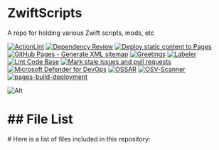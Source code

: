 # ZwiftScripts

A repo for holding various Zwift scripts, mods, etc

[![ActionLint](https://github.com/Nick2bad4u/ZwiftScripts/actions/workflows/ActionLint.yml/badge.svg)](https://github.com/Nick2bad4u/ZwiftScripts/actions/workflows/ActionLint.yml)
[![Dependency Review](https://github.com/Nick2bad4u/ZwiftScripts/actions/workflows/dependency-review.yml/badge.svg)](https://github.com/Nick2bad4u/ZwiftScripts/actions/workflows/dependency-review.yml)
[![Deploy static content to Pages](https://github.com/Nick2bad4u/ZwiftScripts/actions/workflows/static.yml/badge.svg)](https://github.com/Nick2bad4u/ZwiftScripts/actions/workflows/static.yml)
[![GitHub Pages - Generate XML sitemap](https://github.com/Nick2bad4u/ZwiftScripts/actions/workflows/sitemap.yml/badge.svg)](https://github.com/Nick2bad4u/ZwiftScripts/actions/workflows/sitemap.yml)
[![Greetings](https://github.com/Nick2bad4u/ZwiftScripts/actions/workflows/greetings.yml/badge.svg)](https://github.com/Nick2bad4u/ZwiftScripts/actions/workflows/greetings.yml)
[![Labeler](https://github.com/Nick2bad4u/ZwiftScripts/actions/workflows/label.yml/badge.svg)](https://github.com/Nick2bad4u/ZwiftScripts/actions/workflows/label.yml)
[![Lint Code Base](https://github.com/Nick2bad4u/ZwiftScripts/actions/workflows/super-linter.yml/badge.svg)](https://github.com/Nick2bad4u/ZwiftScripts/actions/workflows/super-linter.yml)
[![Mark stale issues and pull requests](https://github.com/Nick2bad4u/ZwiftScripts/actions/workflows/stale.yml/badge.svg)](https://github.com/Nick2bad4u/ZwiftScripts/actions/workflows/stale.yml)
[![Microsoft Defender for DevOps](https://github.com/Nick2bad4u/ZwiftScripts/actions/workflows/defender.yml/badge.svg)](https://github.com/Nick2bad4u/ZwiftScripts/actions/workflows/defender.yml)
[![OSSAR](https://github.com/Nick2bad4u/ZwiftScripts/actions/workflows/ossar.yml/badge.svg)](https://github.com/Nick2bad4u/ZwiftScripts/actions/workflows/ossar.yml)
[![OSV-Scanner](https://github.com/Nick2bad4u/ZwiftScripts/actions/workflows/osv-scanner.yml/badge.svg)](https://github.com/Nick2bad4u/ZwiftScripts/actions/workflows/osv-scanner.yml)
[![pages-build-deployment](https://github.com/Nick2bad4u/ZwiftScripts/actions/workflows/pages/pages-build-deployment/badge.svg)](https://github.com/Nick2bad4u/ZwiftScripts/actions/workflows/pages/pages-build-deployment)

![Alt](https://repobeats.axiom.co/api/embed/4b2f7d665ac02f970e3e937dfe43bd14fd6b4b8e.svg "Repobeats analytics image")
<!-- FILE_LIST_START -->
<h1>## File List</h1>

<p># Here is a list of files included in this repository:</p>

<div class="lazyload-placeholder" data-content="file-list-1" style="min-height: 400px;"></div>
<div class="lazyload-placeholder" data-content="file-list-2" style="min-height: 400px;"></div>
<div class="lazyload-placeholder" data-content="file-list-3" style="min-height: 400px;"></div>
<script>
document.addEventListener("DOMContentLoaded", function() {
    const lazyLoadElements = document.querySelectorAll('.lazyload-placeholder');

    if ("IntersectionObserver" in window) {
        let rootMargin = '0px 0px 400px 0px';
        let threshold = 0.5;
        if (window.innerWidth <= 768) {  // Mobile devices
            rootMargin = '0px 0px 100px 0px';
            threshold = 0.1;
        } else if (window.innerWidth <= 1024) {  // Tablets
            rootMargin = '0px 0px 200px 0px';
            threshold = 0.3;
        } else if (window.innerWidth <= 1440) {  // Small desktops
            rootMargin = '0px 0px 300px 0px';
            threshold = 0.4;
        } else {  // Large desktops
            rootMargin = '0px 0px 400px 0px';
            threshold = 0.5;
        }
        let observer = new IntersectionObserver((entries, observer) => {
            entries.forEach(entry => {
                if (entry.isIntersecting) {
                    let placeholder = entry.target;
                    let contentId = placeholder.dataset.content;
                    let file_list_html = '';
                    switch(contentId) {
                        case 'file-list-1':
                            file_list_html = `<ul><h2 style="color: #ae8b7a;">Repo Root</h2>
<li><a href="https://github.com/Nick2bad4u/ZwiftScripts/blob/main/.black" style="color: #6b933f;">.black</a></li>
<li><a href="https://github.com/Nick2bad4u/ZwiftScripts/blob/main/.editorconfig" style="color: #37d920;">.editorconfig</a></li>
<li><a href="https://github.com/Nick2bad4u/ZwiftScripts/blob/main/.gitignore" style="color: #a5810b;">.gitignore</a></li>
<li><a href="https://github.com/Nick2bad4u/ZwiftScripts/blob/main/.hintrc" style="color: #79c2da;">.hintrc</a></li>
<li><a href="https://github.com/Nick2bad4u/ZwiftScripts/blob/main/.jsbeautifyrc" style="color: #b5d47b;">.jsbeautifyrc</a></li>
<li><a href="https://github.com/Nick2bad4u/ZwiftScripts/blob/main/.jscsrc" style="color: #2ae0b8;">.jscsrc</a></li>
<li><a href="https://github.com/Nick2bad4u/ZwiftScripts/blob/main/.pre-commit-config.yaml" style="color: #39c060;">.pre-commit-config.yaml</a></li>
<li><a href="https://github.com/Nick2bad4u/ZwiftScripts/blob/main/.pre-commit-hooks.yaml" style="color: #2de893;">.pre-commit-hooks.yaml</a></li>
<li><a href="https://github.com/Nick2bad4u/ZwiftScripts/blob/main/.prettierignore" style="color: #95ae9a;">.prettierignore</a></li>
<li><a href="https://github.com/Nick2bad4u/ZwiftScripts/blob/main/.prettierrc" style="color: #858fd1;">.prettierrc</a></li>
<li><a href="https://github.com/Nick2bad4u/ZwiftScripts/blob/main/.stylelintrc.json" style="color: #6383d4;">.stylelintrc.json</a></li>
<li><a href="https://github.com/Nick2bad4u/ZwiftScripts/blob/main/.vale.ini" style="color: #dfc179;">.vale.ini</a></li>
<li><a href="https://github.com/Nick2bad4u/ZwiftScripts/blob/main/CNAME" style="color: #5e89dc;">CNAME</a></li>
<li><a href="https://github.com/Nick2bad4u/ZwiftScripts/blob/main/LaunchZwift.ps1" style="color: #f99392;">LaunchZwift.ps1</a></li>
<li><a href="https://github.com/Nick2bad4u/ZwiftScripts/blob/main/MonitorZwift-v2.md" style="color: #bd9485;">MonitorZwift-v2.md</a></li>
<li><a href="https://github.com/Nick2bad4u/ZwiftScripts/blob/main/MonitorZwift-v2.ps1" style="color: #ec935b;">MonitorZwift-v2.ps1</a></li>
<li><a href="https://github.com/Nick2bad4u/ZwiftScripts/blob/main/MonitorZwift-v2.ps1%20-%20Shortcut.lnk" style="color: #4dd1c0;">MonitorZwift-v2.ps1 - Shortcut.lnk</a></li>
<li><a href="https://github.com/Nick2bad4u/ZwiftScripts/blob/main/MonitorZwift.ps1" style="color: #da74fc;">MonitorZwift.ps1</a></li>
<li><a href="https://github.com/Nick2bad4u/ZwiftScripts/blob/main/MoveZwiftCleanPhotos.ps1" style="color: #87da95;">MoveZwiftCleanPhotos.ps1</a></li>
<li><a href="https://github.com/Nick2bad4u/ZwiftScripts/blob/main/README.md" style="color: #49adbc;">README.md</a></li>
<li><a href="https://github.com/Nick2bad4u/ZwiftScripts/blob/main/SetPrimaryDefault.ps1" style="color: #52d8a3;">SetPrimaryDefault.ps1</a></li>
<li><a href="https://github.com/Nick2bad4u/ZwiftScripts/blob/main/SetPrimaryZwift.ps1" style="color: #64cd56;">SetPrimaryZwift.ps1</a></li>
<li><a href="https://github.com/Nick2bad4u/ZwiftScripts/blob/main/Zwift-Bike-Combos.xlsx" style="color: #e27c95;">Zwift-Bike-Combos.xlsx</a></li>
<li><a href="https://github.com/Nick2bad4u/ZwiftScripts/blob/main/Zwift-Setup.lnk" style="color: #c27d68;">Zwift-Setup.lnk</a></li>
<li><a href="https://github.com/Nick2bad4u/ZwiftScripts/blob/main/ZwiftSetup.lnk" style="color: #be6ce5;">ZwiftSetup.lnk</a></li>
<li><a href="https://github.com/Nick2bad4u/ZwiftScripts/blob/main/file_list.md" style="color: #aab9cd;">file_list.md</a></li>
<li><a href="https://github.com/Nick2bad4u/ZwiftScripts/blob/main/filelist.html" style="color: #da97b6;">filelist.html</a></li>
<li><a href="https://github.com/Nick2bad4u/ZwiftScripts/blob/main/filelist.md" style="color: #6ab62a;">filelist.md</a></li>
<li><a href="https://github.com/Nick2bad4u/ZwiftScripts/blob/main/sitemap.xml" style="color: #6bb25b;">sitemap.xml</a></li>
<li><a href="https://github.com/Nick2bad4u/ZwiftScripts/blob/main/test.ps1" style="color: #dbb7d8;">test.ps1</a></li>
<h2 style="color: #a3b616;">CSS</h2>
<li><a href="https://github.com/Nick2bad4u/ZwiftScripts/blob/main/sauce4zwift-mod-tippy/pages/css/DSNotes.css" style="color: #c3862d;">sauce4zwift-mod-tippy/pages/css/DSNotes.css</a></li>
<li><a href="https://github.com/Nick2bad4u/ZwiftScripts/blob/main/sauce4zwift-mod-tippy/pages/css/ui.css" style="color: #a3cb08;">sauce4zwift-mod-tippy/pages/css/ui.css</a></li>
<h2 style="color: #a6da67;">JavaScript</h2>
<li><a href="https://github.com/Nick2bad4u/ZwiftScripts/blob/main/.eslintrc.js" style="color: #9dc1ad;">.eslintrc.js</a></li>
<h2 style="color: #917ab6;">YAML</h2>
<li><a href="https://github.com/Nick2bad4u/ZwiftScripts/blob/main/.github/dependabot.yml" style="color: #b69087;">.github/dependabot.yml</a></li>
<li><a href="https://github.com/Nick2bad4u/ZwiftScripts/blob/main/.github/labeler.yml" style="color: #7cc47b;">.github/labeler.yml</a></li>
<li><a href="https://github.com/Nick2bad4u/ZwiftScripts/blob/main/.github/workflows/ActionLint.yml" style="color: #46c9a4;">.github/workflows/ActionLint.yml</a></li></ul>`;
                            break;
                        case 'file-list-2':
                            file_list_html = `<ul><li><a href="https://github.com/Nick2bad4u/ZwiftScripts/blob/main/.github/workflows/codeql.yml" style="color: #95d906;">.github/workflows/codeql.yml</a></li>
<li><a href="https://github.com/Nick2bad4u/ZwiftScripts/blob/main/.github/workflows/defender.yml" style="color: #22c1fe;">.github/workflows/defender.yml</a></li>
<li><a href="https://github.com/Nick2bad4u/ZwiftScripts/blob/main/.github/workflows/dependency-review.yml" style="color: #7faada;">.github/workflows/dependency-review.yml</a></li>
<li><a href="https://github.com/Nick2bad4u/ZwiftScripts/blob/main/.github/workflows/generate-file-list.yml" style="color: #75dfc4;">.github/workflows/generate-file-list.yml</a></li>
<li><a href="https://github.com/Nick2bad4u/ZwiftScripts/blob/main/.github/workflows/greetings.yml" style="color: #6f9e3c;">.github/workflows/greetings.yml</a></li>
<li><a href="https://github.com/Nick2bad4u/ZwiftScripts/blob/main/.github/workflows/jekyll-gh-pages.yml" style="color: #bf99f6;">.github/workflows/jekyll-gh-pages.yml</a></li>
<li><a href="https://github.com/Nick2bad4u/ZwiftScripts/blob/main/.github/workflows/label.yml" style="color: #e48660;">.github/workflows/label.yml</a></li>
<li><a href="https://github.com/Nick2bad4u/ZwiftScripts/blob/main/.github/workflows/ossar.yml" style="color: #f2adb1;">.github/workflows/ossar.yml</a></li>
<li><a href="https://github.com/Nick2bad4u/ZwiftScripts/blob/main/.github/workflows/osv-scanner.yml" style="color: #7ec744;">.github/workflows/osv-scanner.yml</a></li>
<li><a href="https://github.com/Nick2bad4u/ZwiftScripts/blob/main/.github/workflows/scorecards.yml" style="color: #d7b149;">.github/workflows/scorecards.yml</a></li>
<li><a href="https://github.com/Nick2bad4u/ZwiftScripts/blob/main/.github/workflows/sitemap.yml" style="color: #ddc0bc;">.github/workflows/sitemap.yml</a></li>
<li><a href="https://github.com/Nick2bad4u/ZwiftScripts/blob/main/.github/workflows/stale.yml" style="color: #bcc015;">.github/workflows/stale.yml</a></li>
<li><a href="https://github.com/Nick2bad4u/ZwiftScripts/blob/main/.github/workflows/static.yml" style="color: #63ec4c;">.github/workflows/static.yml</a></li>
<li><a href="https://github.com/Nick2bad4u/ZwiftScripts/blob/main/.github/workflows/super-linter.yml" style="color: #3deb3d;">.github/workflows/super-linter.yml</a></li>
<li><a href="https://github.com/Nick2bad4u/ZwiftScripts/blob/main/.markdownlint.yml" style="color: #8f93f0;">.markdownlint.yml</a></li>
<li><a href="https://github.com/Nick2bad4u/ZwiftScripts/blob/main/.scss-lint.yml" style="color: #a2cb4e;">.scss-lint.yml</a></li>
<li><a href="https://github.com/Nick2bad4u/ZwiftScripts/blob/main/_config.yml" style="color: #ce7b83;">_config.yml</a></li>
<h2 style="color: #4ab7cf;">.vscode</h2>
<li><a href="https://github.com/Nick2bad4u/ZwiftScripts/blob/main/.vscode/generate_file_list.py" style="color: #f6a2af;">.vscode/generate_file_list.py</a></li>
<li><a href="https://github.com/Nick2bad4u/ZwiftScripts/blob/main/.vscode/launch.json" style="color: #fabc94;">.vscode/launch.json</a></li>
<li><a href="https://github.com/Nick2bad4u/ZwiftScripts/blob/main/.vscode/settings.json" style="color: #a2da56;">.vscode/settings.json</a></li>
<li><a href="https://github.com/Nick2bad4u/ZwiftScripts/blob/main/.vscode/tasks.json" style="color: #79bb77;">.vscode/tasks.json</a></li>
<li><a href="https://github.com/Nick2bad4u/ZwiftScripts/blob/main/.vscode/test_generate_file_list.py" style="color: #878581;">.vscode/test_generate_file_list.py</a></li>
<h2 style="color: #7a80cc;">sauce4zwift-mod-tippy</h2>
<li><a href="https://github.com/Nick2bad4u/ZwiftScripts/blob/main/sauce4zwift-mod-tippy/.gitignore" style="color: #8f7ab6;">sauce4zwift-mod-tippy/.gitignore</a></li>
<li><a href="https://github.com/Nick2bad4u/ZwiftScripts/blob/main/sauce4zwift-mod-tippy/Change%20Log.txt" style="color: #e993df;">sauce4zwift-mod-tippy/Change Log.txt</a></li>
<li><a href="https://github.com/Nick2bad4u/ZwiftScripts/blob/main/sauce4zwift-mod-tippy/LICENSE" style="color: #9778db;">sauce4zwift-mod-tippy/LICENSE</a></li>
<li><a href="https://github.com/Nick2bad4u/ZwiftScripts/blob/main/sauce4zwift-mod-tippy/README.md" style="color: #439f5e;">sauce4zwift-mod-tippy/README.md</a></li>
<li><a href="https://github.com/Nick2bad4u/ZwiftScripts/blob/main/sauce4zwift-mod-tippy/manifest.json" style="color: #c2aa9b;">sauce4zwift-mod-tippy/manifest.json</a></li>
<h2 style="color: #b1d648;">sauce4zwift-mod-tippy/pages</h2>
<li><a href="https://github.com/Nick2bad4u/ZwiftScripts/blob/main/sauce4zwift-mod-tippy/pages/DSNotes.html" style="color: #4497af;">sauce4zwift-mod-tippy/pages/DSNotes.html</a></li>
<li><a href="https://github.com/Nick2bad4u/ZwiftScripts/blob/main/sauce4zwift-mod-tippy/pages/chaseRace.html" style="color: #2acba5;">sauce4zwift-mod-tippy/pages/chaseRace.html</a></li>
<li><a href="https://github.com/Nick2bad4u/ZwiftScripts/blob/main/sauce4zwift-mod-tippy/pages/estimatedCalories.html" style="color: #41cce6;">sauce4zwift-mod-tippy/pages/estimatedCalories.html</a></li>
<li><a href="https://github.com/Nick2bad4u/ZwiftScripts/blob/main/sauce4zwift-mod-tippy/pages/estimatedFinish-v1.html" style="color: #24c752;">sauce4zwift-mod-tippy/pages/estimatedFinish-v1.html</a></li>
<h2 style="color: #999784;">sauce4zwift-mod-tippy/pages/images</h2>
<li><a href="https://github.com/Nick2bad4u/ZwiftScripts/blob/main/sauce4zwift-mod-tippy/pages/images/checker_640.png" style="color: #a5d885;">sauce4zwift-mod-tippy/pages/images/checker_640.png</a></li>
<li><a href="https://github.com/Nick2bad4u/ZwiftScripts/blob/main/sauce4zwift-mod-tippy/pages/images/greenConnect.png" style="color: #fa7138;">sauce4zwift-mod-tippy/pages/images/greenConnect.png</a></li>
<li><a href="https://github.com/Nick2bad4u/ZwiftScripts/blob/main/sauce4zwift-mod-tippy/pages/images/orangeConnect.png" style="color: #489ad0;">sauce4zwift-mod-tippy/pages/images/orangeConnect.png</a></li>
<li><a href="https://github.com/Nick2bad4u/ZwiftScripts/blob/main/sauce4zwift-mod-tippy/pages/images/redConnect.png" style="color: #7abe15;">sauce4zwift-mod-tippy/pages/images/redConnect.png</a></li>
<li><a href="https://github.com/Nick2bad4u/ZwiftScripts/blob/main/sauce4zwift-mod-tippy/pages/images/whiteConnect.png" style="color: #e26a4f;">sauce4zwift-mod-tippy/pages/images/whiteConnect.png</a></li></ul>`;
                            break;
                        case 'file-list-3':
                            file_list_html = `<ul><h2 style="color: #61bfa9;">sauce4zwift-mod-tippy/pages/settings</h2>
<li><a href="https://github.com/Nick2bad4u/ZwiftScripts/blob/main/sauce4zwift-mod-tippy/pages/settings/DSNotes.html" style="color: #ffa677;">sauce4zwift-mod-tippy/pages/settings/DSNotes.html</a></li>
<li><a href="https://github.com/Nick2bad4u/ZwiftScripts/blob/main/sauce4zwift-mod-tippy/pages/settings/estimatedFinish.html" style="color: #b8ab66;">sauce4zwift-mod-tippy/pages/settings/estimatedFinish.html</a></li>
<h2 style="color: #50ed09;">sauce4zwift-mod-tippy/pages/src</h2>
<li><a href="https://github.com/Nick2bad4u/ZwiftScripts/blob/main/sauce4zwift-mod-tippy/pages/src/DSNotes.mjs" style="color: #28f5d9;">sauce4zwift-mod-tippy/pages/src/DSNotes.mjs</a></li>
<li><a href="https://github.com/Nick2bad4u/ZwiftScripts/blob/main/sauce4zwift-mod-tippy/pages/src/chaseRace.mjs" style="color: #73d017;">sauce4zwift-mod-tippy/pages/src/chaseRace.mjs</a></li>
<li><a href="https://github.com/Nick2bad4u/ZwiftScripts/blob/main/sauce4zwift-mod-tippy/pages/src/estimatedFinish.mjs" style="color: #b58051;">sauce4zwift-mod-tippy/pages/src/estimatedFinish.mjs</a></li>
<h2 style="color: #8e83d2;">sauce4zwift-mod-tippy/pages/src/BM</h2>
<li><a href="https://github.com/Nick2bad4u/ZwiftScripts/blob/main/sauce4zwift-mod-tippy/pages/src/BM/common.mjs" style="color: #73a478;">sauce4zwift-mod-tippy/pages/src/BM/common.mjs</a></li>
<li><a href="https://github.com/Nick2bad4u/ZwiftScripts/blob/main/sauce4zwift-mod-tippy/pages/src/BM/dataLookup.mjs" style="color: #78bd78;">sauce4zwift-mod-tippy/pages/src/BM/dataLookup.mjs</a></li>
<li><a href="https://github.com/Nick2bad4u/ZwiftScripts/blob/main/sauce4zwift-mod-tippy/pages/src/BM/notesLookup.mjs" style="color: #80c241;">sauce4zwift-mod-tippy/pages/src/BM/notesLookup.mjs</a></li>
<li><a href="https://github.com/Nick2bad4u/ZwiftScripts/blob/main/sauce4zwift-mod-tippy/pages/src/BM/settings.mjs" style="color: #b0a93e;">sauce4zwift-mod-tippy/pages/src/BM/settings.mjs</a></li>
<h2 style="color: #cf7770;">sauce4zwift-mod-tippy/src</h2>
<li><a href="https://github.com/Nick2bad4u/ZwiftScripts/blob/main/sauce4zwift-mod-tippy/src/estimatedCalories.mjs" style="color: #e189e0;">sauce4zwift-mod-tippy/src/estimatedCalories.mjs</a></li>
<h2 style="color: #54d1c9;">src</h2>
<li><a href="https://github.com/Nick2bad4u/ZwiftScripts/blob/main/src/generate_file_list.py" style="color: #7182e1;">src/generate_file_list.py</a></li>
<h2 style="color: #e8b5b0;">tests</h2>
<li><a href="https://github.com/Nick2bad4u/ZwiftScripts/blob/main/tests/MonitorZwift-v2.Tests.ps1" style="color: #d0b3a7;">tests/MonitorZwift-v2.Tests.ps1</a></li>
<li><a href="https://github.com/Nick2bad4u/ZwiftScripts/blob/main/tests/test_OBSActivateAndRecord.ps1" style="color: #33cbfb;">tests/test_OBSActivateAndRecord.ps1</a></li>
<li><a href="https://github.com/Nick2bad4u/ZwiftScripts/blob/main/tests/tests_LaunchZwift.ps1" style="color: #bbbfce;">tests/tests_LaunchZwift.ps1</a></li>
<li><a href="https://github.com/Nick2bad4u/ZwiftScripts/blob/main/tests/tests_MoveZwiftCleanPhotos.ps1" style="color: #d08a3e;">tests/tests_MoveZwiftCleanPhotos.ps1</a></li>
<li><a href="https://github.com/Nick2bad4u/ZwiftScripts/blob/main/tests/tests_PowerToysAwake.ps1" style="color: #3caf70;">tests/tests_PowerToysAwake.ps1</a></li>
<li><a href="https://github.com/Nick2bad4u/ZwiftScripts/blob/main/tests/tests_SetPrimaryDefault.ps1" style="color: #76bd49;">tests/tests_SetPrimaryDefault.ps1</a></li>
<li><a href="https://github.com/Nick2bad4u/ZwiftScripts/blob/main/tests/tests_SetPrimaryZwift.ps1" style="color: #ca8b1f;">tests/tests_SetPrimaryZwift.ps1</a></li>
<h2 style="color: #46d02e;">tests/old</h2>
<li><a href="https://github.com/Nick2bad4u/ZwiftScripts/blob/main/tests/old/tests_MonitorZwift-v2_3.ps1" style="color: #2afc1b;">tests/old/tests_MonitorZwift-v2_3.ps1</a></li></ul>`;
                            break;
                    }
                    placeholder.innerHTML = file_list_html;
                    observer.unobserve(placeholder);
                    console.log(`Loaded content for ${contentId}`);
                }
            });
        }, { rootMargin: rootMargin, threshold: threshold });

        lazyLoadElements.forEach(element => {
            element.style.marginTop = '-17px';
            observer.observe(element);
        });
    } else {
        lazyLoadElements.forEach(placeholder => {
            let contentId = placeholder.dataset.content;
            let file_list_html = '';
            switch(contentId) {
                case 'file-list-1':
                    file_list_html = `<ul><h2 style="color: #ae8b7a;">Repo Root</h2>
<li><a href="https://github.com/Nick2bad4u/ZwiftScripts/blob/main/.black" style="color: #6b933f;">.black</a></li>
<li><a href="https://github.com/Nick2bad4u/ZwiftScripts/blob/main/.editorconfig" style="color: #37d920;">.editorconfig</a></li>
<li><a href="https://github.com/Nick2bad4u/ZwiftScripts/blob/main/.gitignore" style="color: #a5810b;">.gitignore</a></li>
<li><a href="https://github.com/Nick2bad4u/ZwiftScripts/blob/main/.hintrc" style="color: #79c2da;">.hintrc</a></li>
<li><a href="https://github.com/Nick2bad4u/ZwiftScripts/blob/main/.jsbeautifyrc" style="color: #b5d47b;">.jsbeautifyrc</a></li>
<li><a href="https://github.com/Nick2bad4u/ZwiftScripts/blob/main/.jscsrc" style="color: #2ae0b8;">.jscsrc</a></li>
<li><a href="https://github.com/Nick2bad4u/ZwiftScripts/blob/main/.pre-commit-config.yaml" style="color: #39c060;">.pre-commit-config.yaml</a></li>
<li><a href="https://github.com/Nick2bad4u/ZwiftScripts/blob/main/.pre-commit-hooks.yaml" style="color: #2de893;">.pre-commit-hooks.yaml</a></li>
<li><a href="https://github.com/Nick2bad4u/ZwiftScripts/blob/main/.prettierignore" style="color: #95ae9a;">.prettierignore</a></li>
<li><a href="https://github.com/Nick2bad4u/ZwiftScripts/blob/main/.prettierrc" style="color: #858fd1;">.prettierrc</a></li>
<li><a href="https://github.com/Nick2bad4u/ZwiftScripts/blob/main/.stylelintrc.json" style="color: #6383d4;">.stylelintrc.json</a></li>
<li><a href="https://github.com/Nick2bad4u/ZwiftScripts/blob/main/.vale.ini" style="color: #dfc179;">.vale.ini</a></li>
<li><a href="https://github.com/Nick2bad4u/ZwiftScripts/blob/main/CNAME" style="color: #5e89dc;">CNAME</a></li>
<li><a href="https://github.com/Nick2bad4u/ZwiftScripts/blob/main/LaunchZwift.ps1" style="color: #f99392;">LaunchZwift.ps1</a></li>
<li><a href="https://github.com/Nick2bad4u/ZwiftScripts/blob/main/MonitorZwift-v2.md" style="color: #bd9485;">MonitorZwift-v2.md</a></li>
<li><a href="https://github.com/Nick2bad4u/ZwiftScripts/blob/main/MonitorZwift-v2.ps1" style="color: #ec935b;">MonitorZwift-v2.ps1</a></li>
<li><a href="https://github.com/Nick2bad4u/ZwiftScripts/blob/main/MonitorZwift-v2.ps1%20-%20Shortcut.lnk" style="color: #4dd1c0;">MonitorZwift-v2.ps1 - Shortcut.lnk</a></li>
<li><a href="https://github.com/Nick2bad4u/ZwiftScripts/blob/main/MonitorZwift.ps1" style="color: #da74fc;">MonitorZwift.ps1</a></li>
<li><a href="https://github.com/Nick2bad4u/ZwiftScripts/blob/main/MoveZwiftCleanPhotos.ps1" style="color: #87da95;">MoveZwiftCleanPhotos.ps1</a></li>
<li><a href="https://github.com/Nick2bad4u/ZwiftScripts/blob/main/README.md" style="color: #49adbc;">README.md</a></li>
<li><a href="https://github.com/Nick2bad4u/ZwiftScripts/blob/main/SetPrimaryDefault.ps1" style="color: #52d8a3;">SetPrimaryDefault.ps1</a></li>
<li><a href="https://github.com/Nick2bad4u/ZwiftScripts/blob/main/SetPrimaryZwift.ps1" style="color: #64cd56;">SetPrimaryZwift.ps1</a></li>
<li><a href="https://github.com/Nick2bad4u/ZwiftScripts/blob/main/Zwift-Bike-Combos.xlsx" style="color: #e27c95;">Zwift-Bike-Combos.xlsx</a></li>
<li><a href="https://github.com/Nick2bad4u/ZwiftScripts/blob/main/Zwift-Setup.lnk" style="color: #c27d68;">Zwift-Setup.lnk</a></li>
<li><a href="https://github.com/Nick2bad4u/ZwiftScripts/blob/main/ZwiftSetup.lnk" style="color: #be6ce5;">ZwiftSetup.lnk</a></li>
<li><a href="https://github.com/Nick2bad4u/ZwiftScripts/blob/main/file_list.md" style="color: #aab9cd;">file_list.md</a></li>
<li><a href="https://github.com/Nick2bad4u/ZwiftScripts/blob/main/filelist.html" style="color: #da97b6;">filelist.html</a></li>
<li><a href="https://github.com/Nick2bad4u/ZwiftScripts/blob/main/filelist.md" style="color: #6ab62a;">filelist.md</a></li>
<li><a href="https://github.com/Nick2bad4u/ZwiftScripts/blob/main/sitemap.xml" style="color: #6bb25b;">sitemap.xml</a></li>
<li><a href="https://github.com/Nick2bad4u/ZwiftScripts/blob/main/test.ps1" style="color: #dbb7d8;">test.ps1</a></li>
<h2 style="color: #a3b616;">CSS</h2>
<li><a href="https://github.com/Nick2bad4u/ZwiftScripts/blob/main/sauce4zwift-mod-tippy/pages/css/DSNotes.css" style="color: #c3862d;">sauce4zwift-mod-tippy/pages/css/DSNotes.css</a></li>
<li><a href="https://github.com/Nick2bad4u/ZwiftScripts/blob/main/sauce4zwift-mod-tippy/pages/css/ui.css" style="color: #a3cb08;">sauce4zwift-mod-tippy/pages/css/ui.css</a></li>
<h2 style="color: #a6da67;">JavaScript</h2>
<li><a href="https://github.com/Nick2bad4u/ZwiftScripts/blob/main/.eslintrc.js" style="color: #9dc1ad;">.eslintrc.js</a></li>
<h2 style="color: #917ab6;">YAML</h2>
<li><a href="https://github.com/Nick2bad4u/ZwiftScripts/blob/main/.github/dependabot.yml" style="color: #b69087;">.github/dependabot.yml</a></li>
<li><a href="https://github.com/Nick2bad4u/ZwiftScripts/blob/main/.github/labeler.yml" style="color: #7cc47b;">.github/labeler.yml</a></li>
<li><a href="https://github.com/Nick2bad4u/ZwiftScripts/blob/main/.github/workflows/ActionLint.yml" style="color: #46c9a4;">.github/workflows/ActionLint.yml</a></li></ul>`;
                    break;
                case 'file-list-2':
                    file_list_html = `<ul><li><a href="https://github.com/Nick2bad4u/ZwiftScripts/blob/main/.github/workflows/codeql.yml" style="color: #95d906;">.github/workflows/codeql.yml</a></li>
<li><a href="https://github.com/Nick2bad4u/ZwiftScripts/blob/main/.github/workflows/defender.yml" style="color: #22c1fe;">.github/workflows/defender.yml</a></li>
<li><a href="https://github.com/Nick2bad4u/ZwiftScripts/blob/main/.github/workflows/dependency-review.yml" style="color: #7faada;">.github/workflows/dependency-review.yml</a></li>
<li><a href="https://github.com/Nick2bad4u/ZwiftScripts/blob/main/.github/workflows/generate-file-list.yml" style="color: #75dfc4;">.github/workflows/generate-file-list.yml</a></li>
<li><a href="https://github.com/Nick2bad4u/ZwiftScripts/blob/main/.github/workflows/greetings.yml" style="color: #6f9e3c;">.github/workflows/greetings.yml</a></li>
<li><a href="https://github.com/Nick2bad4u/ZwiftScripts/blob/main/.github/workflows/jekyll-gh-pages.yml" style="color: #bf99f6;">.github/workflows/jekyll-gh-pages.yml</a></li>
<li><a href="https://github.com/Nick2bad4u/ZwiftScripts/blob/main/.github/workflows/label.yml" style="color: #e48660;">.github/workflows/label.yml</a></li>
<li><a href="https://github.com/Nick2bad4u/ZwiftScripts/blob/main/.github/workflows/ossar.yml" style="color: #f2adb1;">.github/workflows/ossar.yml</a></li>
<li><a href="https://github.com/Nick2bad4u/ZwiftScripts/blob/main/.github/workflows/osv-scanner.yml" style="color: #7ec744;">.github/workflows/osv-scanner.yml</a></li>
<li><a href="https://github.com/Nick2bad4u/ZwiftScripts/blob/main/.github/workflows/scorecards.yml" style="color: #d7b149;">.github/workflows/scorecards.yml</a></li>
<li><a href="https://github.com/Nick2bad4u/ZwiftScripts/blob/main/.github/workflows/sitemap.yml" style="color: #ddc0bc;">.github/workflows/sitemap.yml</a></li>
<li><a href="https://github.com/Nick2bad4u/ZwiftScripts/blob/main/.github/workflows/stale.yml" style="color: #bcc015;">.github/workflows/stale.yml</a></li>
<li><a href="https://github.com/Nick2bad4u/ZwiftScripts/blob/main/.github/workflows/static.yml" style="color: #63ec4c;">.github/workflows/static.yml</a></li>
<li><a href="https://github.com/Nick2bad4u/ZwiftScripts/blob/main/.github/workflows/super-linter.yml" style="color: #3deb3d;">.github/workflows/super-linter.yml</a></li>
<li><a href="https://github.com/Nick2bad4u/ZwiftScripts/blob/main/.markdownlint.yml" style="color: #8f93f0;">.markdownlint.yml</a></li>
<li><a href="https://github.com/Nick2bad4u/ZwiftScripts/blob/main/.scss-lint.yml" style="color: #a2cb4e;">.scss-lint.yml</a></li>
<li><a href="https://github.com/Nick2bad4u/ZwiftScripts/blob/main/_config.yml" style="color: #ce7b83;">_config.yml</a></li>
<h2 style="color: #4ab7cf;">.vscode</h2>
<li><a href="https://github.com/Nick2bad4u/ZwiftScripts/blob/main/.vscode/generate_file_list.py" style="color: #f6a2af;">.vscode/generate_file_list.py</a></li>
<li><a href="https://github.com/Nick2bad4u/ZwiftScripts/blob/main/.vscode/launch.json" style="color: #fabc94;">.vscode/launch.json</a></li>
<li><a href="https://github.com/Nick2bad4u/ZwiftScripts/blob/main/.vscode/settings.json" style="color: #a2da56;">.vscode/settings.json</a></li>
<li><a href="https://github.com/Nick2bad4u/ZwiftScripts/blob/main/.vscode/tasks.json" style="color: #79bb77;">.vscode/tasks.json</a></li>
<li><a href="https://github.com/Nick2bad4u/ZwiftScripts/blob/main/.vscode/test_generate_file_list.py" style="color: #878581;">.vscode/test_generate_file_list.py</a></li>
<h2 style="color: #7a80cc;">sauce4zwift-mod-tippy</h2>
<li><a href="https://github.com/Nick2bad4u/ZwiftScripts/blob/main/sauce4zwift-mod-tippy/.gitignore" style="color: #8f7ab6;">sauce4zwift-mod-tippy/.gitignore</a></li>
<li><a href="https://github.com/Nick2bad4u/ZwiftScripts/blob/main/sauce4zwift-mod-tippy/Change%20Log.txt" style="color: #e993df;">sauce4zwift-mod-tippy/Change Log.txt</a></li>
<li><a href="https://github.com/Nick2bad4u/ZwiftScripts/blob/main/sauce4zwift-mod-tippy/LICENSE" style="color: #9778db;">sauce4zwift-mod-tippy/LICENSE</a></li>
<li><a href="https://github.com/Nick2bad4u/ZwiftScripts/blob/main/sauce4zwift-mod-tippy/README.md" style="color: #439f5e;">sauce4zwift-mod-tippy/README.md</a></li>
<li><a href="https://github.com/Nick2bad4u/ZwiftScripts/blob/main/sauce4zwift-mod-tippy/manifest.json" style="color: #c2aa9b;">sauce4zwift-mod-tippy/manifest.json</a></li>
<h2 style="color: #b1d648;">sauce4zwift-mod-tippy/pages</h2>
<li><a href="https://github.com/Nick2bad4u/ZwiftScripts/blob/main/sauce4zwift-mod-tippy/pages/DSNotes.html" style="color: #4497af;">sauce4zwift-mod-tippy/pages/DSNotes.html</a></li>
<li><a href="https://github.com/Nick2bad4u/ZwiftScripts/blob/main/sauce4zwift-mod-tippy/pages/chaseRace.html" style="color: #2acba5;">sauce4zwift-mod-tippy/pages/chaseRace.html</a></li>
<li><a href="https://github.com/Nick2bad4u/ZwiftScripts/blob/main/sauce4zwift-mod-tippy/pages/estimatedCalories.html" style="color: #41cce6;">sauce4zwift-mod-tippy/pages/estimatedCalories.html</a></li>
<li><a href="https://github.com/Nick2bad4u/ZwiftScripts/blob/main/sauce4zwift-mod-tippy/pages/estimatedFinish-v1.html" style="color: #24c752;">sauce4zwift-mod-tippy/pages/estimatedFinish-v1.html</a></li>
<h2 style="color: #999784;">sauce4zwift-mod-tippy/pages/images</h2>
<li><a href="https://github.com/Nick2bad4u/ZwiftScripts/blob/main/sauce4zwift-mod-tippy/pages/images/checker_640.png" style="color: #a5d885;">sauce4zwift-mod-tippy/pages/images/checker_640.png</a></li>
<li><a href="https://github.com/Nick2bad4u/ZwiftScripts/blob/main/sauce4zwift-mod-tippy/pages/images/greenConnect.png" style="color: #fa7138;">sauce4zwift-mod-tippy/pages/images/greenConnect.png</a></li>
<li><a href="https://github.com/Nick2bad4u/ZwiftScripts/blob/main/sauce4zwift-mod-tippy/pages/images/orangeConnect.png" style="color: #489ad0;">sauce4zwift-mod-tippy/pages/images/orangeConnect.png</a></li>
<li><a href="https://github.com/Nick2bad4u/ZwiftScripts/blob/main/sauce4zwift-mod-tippy/pages/images/redConnect.png" style="color: #7abe15;">sauce4zwift-mod-tippy/pages/images/redConnect.png</a></li>
<li><a href="https://github.com/Nick2bad4u/ZwiftScripts/blob/main/sauce4zwift-mod-tippy/pages/images/whiteConnect.png" style="color: #e26a4f;">sauce4zwift-mod-tippy/pages/images/whiteConnect.png</a></li></ul>`;
                    break;
                case 'file-list-3':
                    file_list_html = `<ul><h2 style="color: #61bfa9;">sauce4zwift-mod-tippy/pages/settings</h2>
<li><a href="https://github.com/Nick2bad4u/ZwiftScripts/blob/main/sauce4zwift-mod-tippy/pages/settings/DSNotes.html" style="color: #ffa677;">sauce4zwift-mod-tippy/pages/settings/DSNotes.html</a></li>
<li><a href="https://github.com/Nick2bad4u/ZwiftScripts/blob/main/sauce4zwift-mod-tippy/pages/settings/estimatedFinish.html" style="color: #b8ab66;">sauce4zwift-mod-tippy/pages/settings/estimatedFinish.html</a></li>
<h2 style="color: #50ed09;">sauce4zwift-mod-tippy/pages/src</h2>
<li><a href="https://github.com/Nick2bad4u/ZwiftScripts/blob/main/sauce4zwift-mod-tippy/pages/src/DSNotes.mjs" style="color: #28f5d9;">sauce4zwift-mod-tippy/pages/src/DSNotes.mjs</a></li>
<li><a href="https://github.com/Nick2bad4u/ZwiftScripts/blob/main/sauce4zwift-mod-tippy/pages/src/chaseRace.mjs" style="color: #73d017;">sauce4zwift-mod-tippy/pages/src/chaseRace.mjs</a></li>
<li><a href="https://github.com/Nick2bad4u/ZwiftScripts/blob/main/sauce4zwift-mod-tippy/pages/src/estimatedFinish.mjs" style="color: #b58051;">sauce4zwift-mod-tippy/pages/src/estimatedFinish.mjs</a></li>
<h2 style="color: #8e83d2;">sauce4zwift-mod-tippy/pages/src/BM</h2>
<li><a href="https://github.com/Nick2bad4u/ZwiftScripts/blob/main/sauce4zwift-mod-tippy/pages/src/BM/common.mjs" style="color: #73a478;">sauce4zwift-mod-tippy/pages/src/BM/common.mjs</a></li>
<li><a href="https://github.com/Nick2bad4u/ZwiftScripts/blob/main/sauce4zwift-mod-tippy/pages/src/BM/dataLookup.mjs" style="color: #78bd78;">sauce4zwift-mod-tippy/pages/src/BM/dataLookup.mjs</a></li>
<li><a href="https://github.com/Nick2bad4u/ZwiftScripts/blob/main/sauce4zwift-mod-tippy/pages/src/BM/notesLookup.mjs" style="color: #80c241;">sauce4zwift-mod-tippy/pages/src/BM/notesLookup.mjs</a></li>
<li><a href="https://github.com/Nick2bad4u/ZwiftScripts/blob/main/sauce4zwift-mod-tippy/pages/src/BM/settings.mjs" style="color: #b0a93e;">sauce4zwift-mod-tippy/pages/src/BM/settings.mjs</a></li>
<h2 style="color: #cf7770;">sauce4zwift-mod-tippy/src</h2>
<li><a href="https://github.com/Nick2bad4u/ZwiftScripts/blob/main/sauce4zwift-mod-tippy/src/estimatedCalories.mjs" style="color: #e189e0;">sauce4zwift-mod-tippy/src/estimatedCalories.mjs</a></li>
<h2 style="color: #54d1c9;">src</h2>
<li><a href="https://github.com/Nick2bad4u/ZwiftScripts/blob/main/src/generate_file_list.py" style="color: #7182e1;">src/generate_file_list.py</a></li>
<h2 style="color: #e8b5b0;">tests</h2>
<li><a href="https://github.com/Nick2bad4u/ZwiftScripts/blob/main/tests/MonitorZwift-v2.Tests.ps1" style="color: #d0b3a7;">tests/MonitorZwift-v2.Tests.ps1</a></li>
<li><a href="https://github.com/Nick2bad4u/ZwiftScripts/blob/main/tests/test_OBSActivateAndRecord.ps1" style="color: #33cbfb;">tests/test_OBSActivateAndRecord.ps1</a></li>
<li><a href="https://github.com/Nick2bad4u/ZwiftScripts/blob/main/tests/tests_LaunchZwift.ps1" style="color: #bbbfce;">tests/tests_LaunchZwift.ps1</a></li>
<li><a href="https://github.com/Nick2bad4u/ZwiftScripts/blob/main/tests/tests_MoveZwiftCleanPhotos.ps1" style="color: #d08a3e;">tests/tests_MoveZwiftCleanPhotos.ps1</a></li>
<li><a href="https://github.com/Nick2bad4u/ZwiftScripts/blob/main/tests/tests_PowerToysAwake.ps1" style="color: #3caf70;">tests/tests_PowerToysAwake.ps1</a></li>
<li><a href="https://github.com/Nick2bad4u/ZwiftScripts/blob/main/tests/tests_SetPrimaryDefault.ps1" style="color: #76bd49;">tests/tests_SetPrimaryDefault.ps1</a></li>
<li><a href="https://github.com/Nick2bad4u/ZwiftScripts/blob/main/tests/tests_SetPrimaryZwift.ps1" style="color: #ca8b1f;">tests/tests_SetPrimaryZwift.ps1</a></li>
<h2 style="color: #46d02e;">tests/old</h2>
<li><a href="https://github.com/Nick2bad4u/ZwiftScripts/blob/main/tests/old/tests_MonitorZwift-v2_3.ps1" style="color: #2afc1b;">tests/old/tests_MonitorZwift-v2_3.ps1</a></li></ul>`;
                    break;
            }
            placeholder.innerHTML = file_list_html;
        });
    }
});
</script>

<!-- FILE_LIST_END -->
